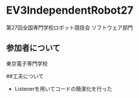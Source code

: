 # EV3IndependentRobot27
第27回全国専門学校ロボット競技会
ソフトウェア部門

## 参加者について
東京電子専門学校

##工夫について
- Listenerを用いてコードの簡潔化を行った
